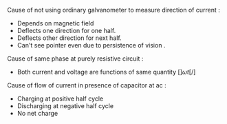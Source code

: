 Cause of not using ordinary galvanometer to measure direction of current  :
- Depends on magnetic field
- Deflects one direction for one half.
- Deflects other direction for next half.
- Can't see pointer even due to persistence of vision .

Cause of same phase at purely resistive circuit :
- Both current and voltage are functions of same quantity [$] \omega t [/$]  

Cause of flow of current in presence of capacitor at ac :
- Charging at positive half cycle
- Discharging at negative half cycle
- No net charge


